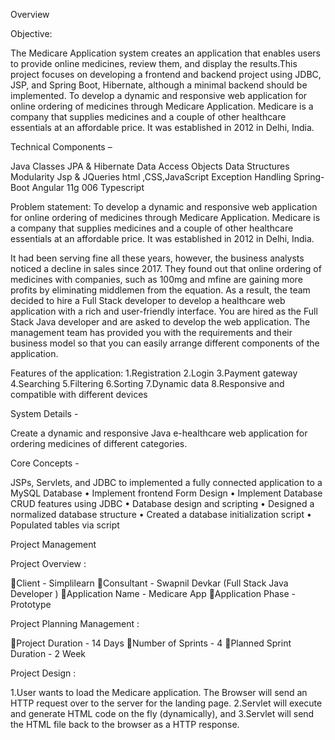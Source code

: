 Overview

Objective: 

The Medicare Application system creates an application that enables users to provide online medicines, review them, and display the results.This project focuses on developing a frontend and backend project using JDBC, JSP, and Spring Boot, Hibernate, although a minimal backend should be implemented.
To develop a dynamic and responsive web application for online ordering of medicines through Medicare Application. Medicare is a company that supplies medicines and a couple of other healthcare essentials at an affordable price. It was established in 2012 in Delhi, India.

Technical Components – 

Java Classes
JPA & Hibernate
Data Access Objects
Data Structures
Modularity
Jsp & JQueries
html ,CSS,JavaScript
Exception Handling
Spring-Boot
Angular 11g 006
Typescript


Problem statement:
To develop a dynamic and responsive web application for online ordering of medicines through Medicare Application. Medicare is a company that supplies medicines and a couple of other healthcare essentials at an affordable price. It was established in 2012 in Delhi, India.

 It had been serving fine all these years, however, the business analysts noticed a decline in sales since 2017. They found out that online ordering of medicines with companies, such as 100mg and mfine are gaining more profits by eliminating middlemen from the equation. As a result, the team decided to hire a Full Stack developer to develop a healthcare web application with a rich and user-friendly interface.
You are hired as the Full Stack Java developer and are asked to develop the web application. The management team has provided you with the requirements and their business model so that you can easily arrange different components of the application.



Features of the application:
1.Registration
2.Login
3.Payment gateway
4.Searching
5.Filtering
6.Sorting
7.Dynamic data
8.Responsive and compatible with different devices


System Details - 

Create a dynamic and responsive Java e-healthcare web application for ordering medicines of different categories.

Core Concepts - 

JSPs, Servlets, and JDBC to implemented a fully connected application 
to a MySQL Database 
• Implement frontend Form Design 
• Implement Database CRUD features using JDBC 
• Database design and scripting 
• Designed a normalized database structure 
• Created a database initialization script 
• Populated tables via script


Project Management

Project Overview : 

Client - Simplilearn
Consultant - Swapnil Devkar (Full Stack Java Developer )
Application Name - Medicare App
Application Phase - Prototype


Project Planning Management :

Project Duration - 14 Days 
Number of Sprints - 4
Planned Sprint Duration - 2 Week










Project Design :

1.User wants to load the Medicare application. The Browser will send an HTTP request over to the server for the 
landing page. 
2.Servlet will execute and generate HTML code on the fly (dynamically), and 
3.Servlet will send the HTML file back to the browser as a HTTP response. 



















